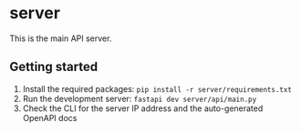 # server

This is the main API server.

## Getting started

1) Install the required packages: `pip install -r server/requirements.txt`
2) Run the development server: `fastapi dev server/api/main.py`
3) Check the CLI for the server IP address and the auto-generated OpenAPI docs